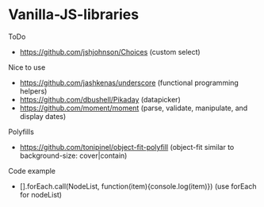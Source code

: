 # Vanilla-JS-libraries

ToDo

- https://github.com/jshjohnson/Choices (custom select)

Nice to use

- https://github.com/jashkenas/underscore (functional programming helpers)
- https://github.com/dbushell/Pikaday (datapicker)
- https://github.com/moment/moment (parse, validate, manipulate, and display dates)

Polyfills

- https://github.com/tonipinel/object-fit-polyfill (object-fit similar to background-size: cover|contain)

Code example

- [].forEach.call(NodeList, function(item){console.log(item)}) (use forEach for nodeList)
